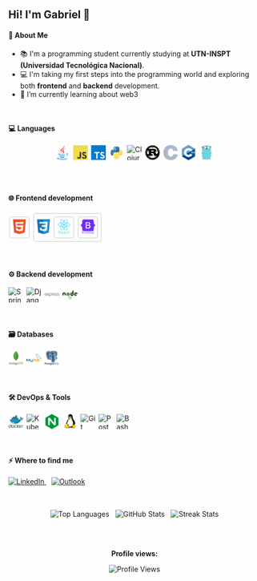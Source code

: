 ## Hi! I'm **Gabriel** 👋

<!--
**dogabyte/dogabyte** is a ✨ _special_ ✨ repository because its `README.md` (this file) appears on your GitHub profile.

Here are some ideas to get you started:

- 🔭 I’m currently working on ...
- 🌱 I’m currently learning ...
- 👯 I’m looking to collaborate on ...
- 🤔 I’m looking for help with ...
- 💬 Ask me about ...
- 📫 How to reach me: ...
- 😄 Pronouns: ...
- ⚡ Fun fact: ...
-->
#### 🧠 About Me

- 📚 I'm a programming student currently studying at **UTN-INSPT (Universidad Tecnológica Nacional)**.  
- 💻 I'm taking my first steps into the programming world and exploring both **frontend** and **backend** development.  
- 🌱 I’m currently learning about web3

<br>

#### 💻 Languages

<div align="left" style="display: flex; flex-wrap: wrap; justify-content: center; gap: 6px;">
  <img src="https://raw.githubusercontent.com/devicons/devicon/master/icons/java/java-original.svg" alt="Java" width="30" height="30" />
  <img src="https://raw.githubusercontent.com/devicons/devicon/master/icons/javascript/javascript-original.svg" alt="JavaScript" width="30" height="30" />
  <img src="https://raw.githubusercontent.com/devicons/devicon/master/icons/typescript/typescript-original.svg" alt="TypeScript" width="30" height="30" />
  <img src="https://raw.githubusercontent.com/devicons/devicon/master/icons/python/python-original.svg" alt="Python" width="30" height="30" />
  <img src="https://upload.wikimedia.org/wikipedia/commons/5/5d/Clojure_logo.svg" alt="Clojure" width="30" height="30" />
  <img src="https://github.com/devicons/devicon/blob/master/icons/rust/rust-original.svg" alt="Rust" width="30" height="30" />
  <img src="https://raw.githubusercontent.com/devicons/devicon/master/icons/c/c-original.svg" alt="C" width="30" height="30" />
  <img src="https://raw.githubusercontent.com/devicons/devicon/master/icons/cplusplus/cplusplus-original.svg" alt="C++" width="30" height="30" />
  <img src="https://raw.githubusercontent.com/devicons/devicon/master/icons/go/go-original.svg" alt="Go" width="30" height="30" />
</div>

<br><br>


#### 🌐 Frontend development

<div align="left">
    <span style="display:inline-block;border:1px solid #ccc;border-radius:4px;padding:4px;margin:2px;">
    <img src="https://raw.githubusercontent.com/devicons/devicon/master/icons/html5/html5-original.svg" alt="HTML5" width="30" height="30"/>
  </span>
  <span style="display:inline-block;border:1px solid #ccc;border-radius:4px;padding:4px;margin:2px;">
    <img src="https://raw.githubusercontent.com/devicons/devicon/master/icons/css3/css3-original.svg" alt="CSS3" width="30" height="30"/>
  <span style="display:inline-block;border:1px solid #ccc;border-radius:4px;padding:4px;margin:2px;">
    <img src="https://raw.githubusercontent.com/devicons/devicon/master/icons/react/react-original-wordmark.svg" alt="React" width="30" height="30"/>
  </span>
  <span style="display:inline-block;border:1px solid #ccc;border-radius:4px;padding:4px;margin:2px;">
    <img src="https://raw.githubusercontent.com/devicons/devicon/master/icons/bootstrap/bootstrap-plain-wordmark.svg" alt="Bootstrap" width="30" height="30"/>
  </span>
</div>
<br><br>

#### ⚙️ Backend development

<div align="left" style="display: flex; flex-wrap: wrap; justify-content: left; gap: 6px;">
  <img src="https://www.vectorlogo.zone/logos/springio/springio-icon.svg" alt="Spring" width="30" height="30" />
  <img src="https://cdn.worldvectorlogo.com/logos/django.svg" alt="Django" width="30" height="30" />
  <img src="https://raw.githubusercontent.com/devicons/devicon/master/icons/express/express-original-wordmark.svg" alt="Express" width="30" height="30" />
  <img src="https://raw.githubusercontent.com/devicons/devicon/master/icons/nodejs/nodejs-original-wordmark.svg" alt="Node.js" width="30" height="30" />
</div>
<br><br>

#### 🗃️ Databases

<div align="left" style="display: flex; flex-wrap: wrap; justify-content: left; gap: 6px;">
  <img src="https://raw.githubusercontent.com/devicons/devicon/master/icons/mongodb/mongodb-original-wordmark.svg" alt="MongoDB" width="30" height="30" />
  <img src="https://raw.githubusercontent.com/devicons/devicon/master/icons/mysql/mysql-original-wordmark.svg" alt="MySQL" width="30" height="30" />
  <img src="https://raw.githubusercontent.com/devicons/devicon/master/icons/postgresql/postgresql-original-wordmark.svg" alt="PostgreSQL" width="30" height="30" />
</div>
<br><br>

#### 🛠️ DevOps & Tools

<div align="left" style="display: flex; flex-wrap: wrap; justify-content: left; gap: 6px;">
  <img src="https://raw.githubusercontent.com/devicons/devicon/master/icons/docker/docker-original-wordmark.svg" alt="Docker" width="30" height="30" />
  <img src="https://www.vectorlogo.zone/logos/kubernetes/kubernetes-icon.svg" alt="Kubernetes" width="30" height="30" />
  <img src="https://raw.githubusercontent.com/devicons/devicon/master/icons/nginx/nginx-original.svg" alt="Nginx" width="30" height="30" />
  <img src="https://raw.githubusercontent.com/devicons/devicon/master/icons/linux/linux-original.svg" alt="Linux" width="30" height="30" />
  <img src="https://www.vectorlogo.zone/logos/git-scm/git-scm-icon.svg" alt="Git" width="30" height="30" />
  <img src="https://www.vectorlogo.zone/logos/getpostman/getpostman-icon.svg" alt="Postman" width="30" height="30" />
  <img src="https://www.vectorlogo.zone/logos/gnu_bash/gnu_bash-icon.svg" alt="Bash" width="30" height="30" />
</div>
<br><br>

#### ⚡️ Where to find me

<p>
  <a target="_blank" href="https://www.linkedin.com/in/pablo-gabriel-donato" style="margin-right: 10px;">
    <img src="https://img.shields.io/badge/LinkedIn-%230A66C2.svg?style=for-the-badge&logo=linkedin&logoColor=white" alt="LinkedIn" />
  </a>
  <a target="_blank" href="mailto:pablo-gabriel-donato@outlook.com">
    <img src="https://img.shields.io/badge/Outlook-%230078D7.svg?style=for-the-badge&logo=microsoft-outlook&logoColor=white" alt="Outlook" />
  </a>
</p>
<br><br>


<div align="center" style="display: flex; flex-wrap: wrap; justify-content: center; gap: 12px;">
  <img src="https://github-readme-stats.vercel.app/api/top-langs/?username=dogabyte&layout=compact&theme=transparent" alt="Top Languages" />
  <img src="https://github-readme-stats.vercel.app/api?username=dogabyte&show_icons=true&theme=transparent" alt="GitHub Stats" />
  <img src="https://github-readme-streak-stats.herokuapp.com/?user=dogabyte&theme=transparent" alt="Streak Stats" />
</div>

<br><br>

<div align="center" style="margin-top: 12px;">
  <p><strong>Profile views:</strong></p>
  <img src="https://komarev.com/ghpvc/?username=dogabyte&label=Profile%20views&color=0e75b6&style=flat" alt="Profile Views" />
  <br/>
  <a href="https://visitcount.itsvg.in">
    <img src="https://visitcount.itsvg.in/api?id=dogabyte&icon=0&color=0" alt="" />
  </a>
</div>

<br><br>



